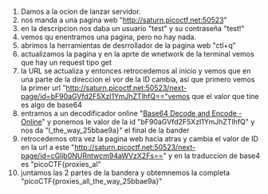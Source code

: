 1. Damos a la ocion de lanzar servidor.
2. nos manda a una pagina web "http://saturn.picoctf.net:50523"
3. en la descripcion nos daba un usuario "test" y su contraseña "test!"
4. vemos qu enentramos una pagina, pero no hay nada.
5. abrimos la herramientas de desrrollador de la pagina web "ctl+q"
6. actualizamos la pagina y en la aprte de wnetwork de la terminal vemos que hay un request tipo get
7. la URL se actualiza y entonces retrocedemos al inicio y vemos que en una parte de la direccion el vor de la ID cambia, asi que primero vemos la primer url "http://saturn.picoctf.net:50523/next-page/id=bF90aGVfd2F5XzI1YmJhZTlhfQ=="vemos que el valor que tine es algo de base64
8. entramos a un decodificador online "[Base64 Decode and Encode - Online](https://www.base64decode.org/)" y ponemos le valor de la id "bF90aGVfd2F5XzI1YmJhZTlhfQ" y nos da "l_the_way_25bbae9a}" el final de la bander
9. retrocedemos otra vez la pagina web hacia atras y cambia el valor de ID en la url a este "http://saturn.picoctf.net:50523/next-page/id=cGljb0NURntwcm94aWVzX2Fs==" y en la traduccion de base4 es "picoCTF{proxies_al"
10. juntamos las 2 partes de la bandera y obtemnemos la completa "picoCTF{proxies_all_the_way_25bbae9a}"